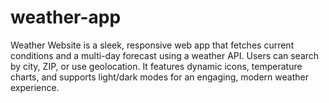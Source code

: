 # weather-app
Weather Website is a sleek, responsive web app that fetches current conditions and a multi-day forecast using a weather API. Users can search by city, ZIP, or use geolocation. It features dynamic icons, temperature charts, and supports light/dark modes for an engaging, modern weather experience.
